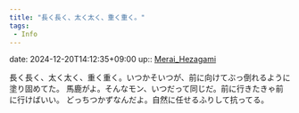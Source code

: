 ```yaml
---
title: "長く長く、太く太く、重く重く。"
tags:
 - Info
---
```


date: 2024-12-20T14:12:35+09:00
up:: [Merai_Hezagami](../Bar/Novel/Nacaria/Merai_Hezagami.md)

長く長く、太く太く、重く重く。いつかそいつが、前に向けてぶっ倒れるように塗り固めてた。
馬鹿がよ。そんなモン、いつだって同じだ。前に行きたきゃ前に行けばいい。
どっちつかずなんだよ。自然に任せるふりして抗ってる。